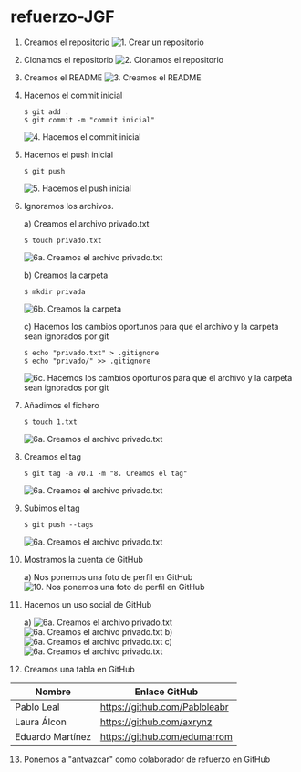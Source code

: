 # refuerzo-JGF

1. Creamos el repositorio
    ![1. Crear un repositorio](imagenes/act1.jpg)

2. Clonamos el repositorio
    ![2. Clonamos el repositorio](imagenes/act2.jpg)

3. Creamos el README
    ![3. Creamos el README](imagenes/act3.png)

4. Hacemos el commit inicial
    ```
    $ git add .
    $ git commit -m "commit inicial"
    ```
    ![4. Hacemos el commit inicial](imagenes/act4.png)
5. Hacemos el push inicial
    ```
    $ git push
    ```
    ![5. Hacemos el push inicial](imagenes/act5.png)
6. Ignoramos los archivos.

    a) Creamos el archivo privado.txt
    ```
    $ touch privado.txt
    ```
    ![6a. Creamos el archivo privado.txt](imagenes/act6a.png)

    b) Creamos la carpeta
    ```
    $ mkdir privada
    ```
    ![6b. Creamos la carpeta](imagenes/act6b.png)

    c) Hacemos los cambios oportunos para que el archivo y la carpeta sean ignorados por git 
    ```
    $ echo "privado.txt" > .gitignore
    $ echo "privado/" >> .gitignore
    ```
    ![6c. Hacemos los cambios oportunos para que el archivo y la carpeta sean ignorados por git ](imagenes/act6c.png)
7. Añadimos el fichero
    ```
    $ touch 1.txt
    ```
    ![6a. Creamos el archivo privado.txt](imagenes/act7.png)
8. Creamos el tag
    ```
    $ git tag -a v0.1 -m "8. Creamos el tag"
    ```
    ![6a. Creamos el archivo privado.txt](imagenes/act8.png)
9. Subimos el tag
    ```
    $ git push --tags
    ```
    ![6a. Creamos el archivo privado.txt](imagenes/act9.png)
10. Mostramos la cuenta de GitHub

    a) Nos ponemos una foto de perfil en GitHub
    ![10. Nos ponemos una foto de perfil en GitHub](imagenes/act10.png)

11. Hacemos un uso social de GitHub

    a)
    ![6a. Creamos el archivo privado.txt](imagenes/act11a1.png)
    ![6a. Creamos el archivo privado.txt](imagenes/act11a2.png)
    b)
    ![6a. Creamos el archivo privado.txt](imagenes/act11b.png)
    c)
    ![6a. Creamos el archivo privado.txt](imagenes/act11c.png)
12. Creamos una tabla en GitHub

| Nombre |  Enlace GitHub
| ------------- | ------------- |
| Pablo Leal  | https://github.com/Pabloleabr  |
| Laura Álcon  |  https://github.com/axrynz |
| Eduardo Martínez | https://github.com/edumarrom |
13. Ponemos a "antvazcar" como colaborador de refuerzo en GitHub